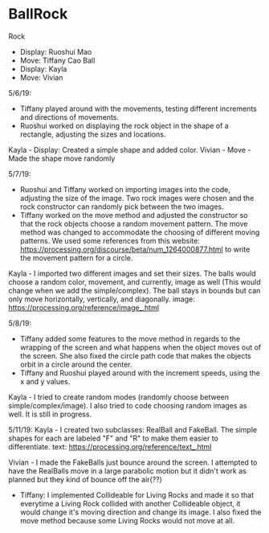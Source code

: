 # BallRock

Rock
- Display: Ruoshui Mao
- Move: Tiffany Cao
Ball
- Display: Kayla
- Move: Vivian

5/6/19:
- Tiffany played around with the movements, testing different increments and directions of movements.
- Ruoshui worked on displaying the rock object in the shape of a rectangle, adjusting the sizes and locations.

Kayla - Display: Created a simple shape and added color.
Vivian - Move - Made the shape move randomly

5/7/19:
- Ruoshui and Tiffany worked on importing images into the code, adjusting the size of the image. Two rock images were chosen and the rock constructor can randomly pick between the two images.
- Tiffany worked on the move method and adjusted the constructor so that the rock objects choose a random movement pattern. The move method was changed to accommodate the choosing of different moving patterns.
We used some references from this website: https://processing.org/discourse/beta/num_1264000877.html to write the movement pattern for a circle.

Kayla - I imported two different images and set their sizes. The balls would choose a random color, movement, and currently, image as well (This would change when we add the simple/complex).  The ball stays in bounds but can only move horizontally, vertically, and diagonally.
image: https://processing.org/reference/image_.html

5/8/19:
- Tiffany added some features to the move method in regards to the wrapping of the screen and what happens when the object moves out of the screen. She also fixed the circle path code that makes the objects orbit in a circle around the center.
- Tiffany and Ruoshui played around with the increment speeds, using the x and y values.

Kayla - I tried to create random modes (randomly choose between simple/complex/image).  I also tried to code choosing random images as well.  It is still in progress.

5/11/19:
Kayla - I created two subclasses: RealBall and FakeBall.  The simple shapes for each are labeled "F" and "R" to make them easier to differentiate.
text: https://processing.org/reference/text_.html

Vivian - I made the FakeBalls just bounce around the screen. I attempted to have the RealBalls move in a large parabolic motion but it didn't work as planned but they kind of bounce off the air(??)

- Tiffany: I implemented Collideable for Living Rocks and made it so that everytime a Living Rock collided with another Collideable object, it would change it's moving direction and change its image. I also fixed the move method because some Living Rocks would not move at all.
